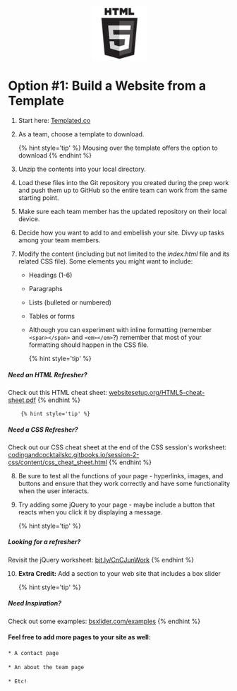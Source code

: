 <img src="assets/html.png" style="display: block; margin-left: auto; margin-right: auto; height:125px;">

# Option #1: Build a Website from a Template

1. Start here: [Templated.co](http://templated.co)

2. As a team, choose a template to download.

    {% hint style='tip' %}
Mousing over the template offers the option to download
    {% endhint %}

3. Unzip the contents into your local directory.

4. Load these files into the Git repository you created during the prep work and push them up to GitHub so the entire team can work from the same starting point.

5. Make sure each team member has the updated repository on their local device.

6. Decide how you want to add to and embellish your site. Divvy up tasks among your team members.

7. Modify the content (including but not limited to the _index.html_ file and its related CSS file). Some elements you might want to include:

    *   Headings (1-6)

    *   Paragraphs

    *   Lists (bulleted or numbered)

    *   Tables or forms

    *   Although you can experiment with inline formatting (remember `<span></span>` and `<em></em>`?) remember that most of your formatting should happen in the CSS file.
    
        {% hint style='tip' %}
##### Need an HTML Refresher?

Check out this HTML cheat sheet: [websitesetup.org/HTML5-cheat-sheet.pdf](https://websitesetup.org/HTML5-cheat-sheet.pdf)
        {% endhint %}
    
        {% hint style='tip' %}
##### Need a CSS Refresher?

Check out our CSS cheat sheet at the end of the CSS session's worksheet: [codingandcocktailskc.gitbooks.io/session-2-css/content/css_cheat_sheet.html](https://codingandcocktailskc.gitbooks.io/session-2-css/content/css_cheat_sheet.html)
        {% endhint %}

8. Be sure to test all the functions of your page - hyperlinks, images, and buttons and ensure that they work correctly and have some functionality when the user interacts.

9. Try adding some jQuery to your page - maybe include a button that reacts when you click it by displaying a message.

    {% hint style='tip' %}
##### Looking for a refresher?

Revisit the jQuery worksheet: 
[bit.ly/CnCJunWork](http://bit.ly/CnCJunWork)
    {% endhint %}

10. **Extra Credit:** Add a section to your web site that includes a box slider

    {% hint style='tip' %}
##### Need Inspiration?

Check out some examples: 
[bsxlider.com/examples](http://bsxlider.com/examples)
    {% endhint %}

#### Feel free to add more pages to your site as well:
    * A contact page

    * An about the team page
    
    * Etc!

